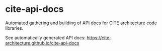 # cite-api-docs

Automated gathering and building of API docs for CITE architecture code libraries.

See automatically generated API docs: <https://cite-architecture.github.io/cite-api-docs>
